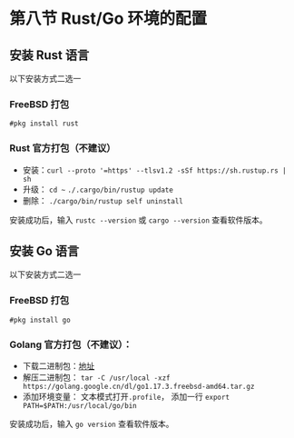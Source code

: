# 第八节 Rust/Go 环境的配置

## 安装 Rust 语言

以下安装方式二选一

### FreeBSD 打包

`#pkg install rust`

### Rust 官方打包（不建议）

* 安装：`curl --proto '=https' --tlsv1.2 -sSf https://sh.rustup.rs | sh`
* 升级： `cd ~` `./.cargo/bin/rustup update`
* 删除： `./cargo/bin/rustup self uninstall`


安装成功后，输入 `rustc --version` 或 `cargo --version` 查看软件版本。


## 安装 Go 语言

以下安装方式二选一

### FreeBSD 打包

`#pkg install go`

### Golang 官方打包（不建议）：

* 下载二进制包：[地址](https://golang.google.cn/dl/go1.17.3.freebsd-amd64.tar.gz)
* 解压二进制包： `tar -C /usr/local -xzf https://golang.google.cn/dl/go1.17.3.freebsd-amd64.tar.gz`
* 添加环境变量： 文本模式打开`.profile`， 添加一行 `export PATH=$PATH:/usr/local/go/bin`


安装成功后，输入 `go version` 查看软件版本。
